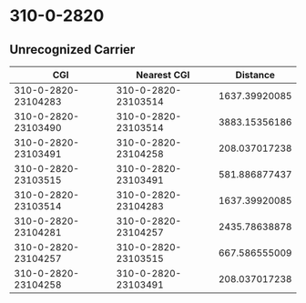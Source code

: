 # 310-0-2820
## Unrecognized Carrier


| CGI | Nearest CGI | Distance |
|-----|-------------|----------|
| 310-0-2820-23104283 | 310-0-2820-23103514 | 1637.39920085 |
| 310-0-2820-23103490 | 310-0-2820-23103514 | 3883.15356186 |
| 310-0-2820-23103491 | 310-0-2820-23104258 | 208.037017238 |
| 310-0-2820-23103515 | 310-0-2820-23103491 | 581.886877437 |
| 310-0-2820-23103514 | 310-0-2820-23104283 | 1637.39920085 |
| 310-0-2820-23104281 | 310-0-2820-23104257 | 2435.78638878 |
| 310-0-2820-23104257 | 310-0-2820-23103515 | 667.586555009 |
| 310-0-2820-23104258 | 310-0-2820-23103491 | 208.037017238 |
